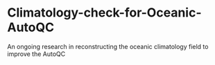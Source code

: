 # Climatology-check-for-Oceanic-AutoQC
An ongoing research in reconstructing the oceanic climatology field to improve the AutoQC
